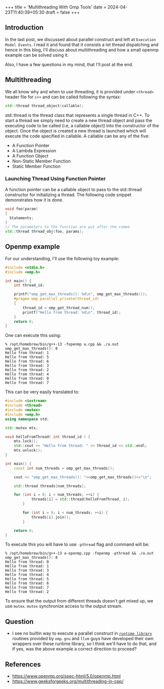 +++
title = 'Multithreading With Omp Tools'
date = 2024-04-23T11:40:39+05:30
draft = false
+++

## Introduction

In the last post, we discussed about parallel construct and left at `Execution Model Events`. I read it and found that it consists a lot thread dispatching and hence in this blog, I'll discuss about multithreading and how a small openmp example can be solved using it.

Also, I have a few questions in my mind, that I'll post at the end.

## Multithreading

We all know why and when to use threading, it is provided under `<thread>` header file for `c++` and can be called following the syntax:

```cpp
std::thread thread_object(callable);
```

std::thread is the thread class that represents a single thread in C++. To start a thread we simply need to create a new thread object and pass the executing code to be called (i.e, a callable object) into the constructor of the object. Once the object is created a new thread is launched which will execute the code specified in callable. A callable can be any of the five:

- A Function Pointer
- A Lambda Expression
- A Function Object
- Non-Static Member Function
- Static Member Function

### Launching Thread Using Function Pointer

A function pointer can be a callable object to pass to the std::thread constructor for initializing a thread. The following code snippet demonstrates how it is done.

```cpp
void foo(param)
{ 
  Statements; 
}
// The parameters to the function are put after the comma
std::thread thread_obj(foo, params);
```

## Openmp example

For our understanding, I'll use the following toy example:

```cpp
#include <stdio.h>
#include <omp.h>

int main() {
    int thread_id;

    printf("omp_get_max_threads(): %d\n", omp_get_max_threads());
    #pragma omp parallel private(thread_id)
    {
        thread_id = omp_get_thread_num();
        printf("Hello from thread: %d\n", thread_id);
    }
    return 0;
}
```

One can execute this using:

```console
% /opt/homebrew/bin/g++-13 -fopenmp a.cpp && ./a.out
omp_get_max_threads(): 8
Hello from thread: 1
Hello from thread: 5
Hello from thread: 6
Hello from thread: 3
Hello from thread: 2
Hello from thread: 4
Hello from thread: 0
Hello from thread: 7

```

This can be very easily translated to:

```cpp
#include <iostream>
#include <thread>
#include <mutex>
#include <omp.h>
using namespace std;

std::mutex mtx;

void helloFromThread( int thread_id ) {
	mtx.lock();
	std::cout << "Hello from thread: " << thread_id << std::endl;
	mtx.unlock();
}

int main() {
	const int num_threads = omp_get_max_threads();

	cout << "omp_get_max_threads(): "<<omp_get_max_threads()<<"\n";

	std::thread threads[num_threads];

	for (int i = 0; i < num_threads; ++i) {
        	threads[i] = std::thread(helloFromThread, i);
    	}

    	for (int i = 0; i < num_threads; ++i) {
        	threads[i].join();
    	}

	return 0;
}
```

To execute this you will have to use `-pthread` flag and command will be:

```console
% /opt/homebrew/bin/g++-13 a-openmp.cpp -fopenmp -pthread && ./a.out
omp_get_max_threads(): 8
Hello from thread: 0
Hello from thread: 1
Hello from thread: 3
Hello from thread: 4
Hello from thread: 5
Hello from thread: 6
Hello from thread: 7
Hello from thread: 2
```

To ensure that the output from different threads doesn't get mixed up, we use `mutex`. `mutex` synchronize access to the output stream.

## Question

- I see no builtin way to execute a parallel construct in [`runtime library`](https://www.openmp.org/spec-html/5.0/openmp.html) routines provided by `omp`. `gnu` and `llvm` guys have developed their own wrappers over these runtime library, so I think we'll have to do that, and if yes, was the above example a correct direction to proceed?

## References
- https://www.openmp.org/spec-html/5.0/openmp.html
- https://www.geeksforgeeks.org/multithreading-in-cpp/
